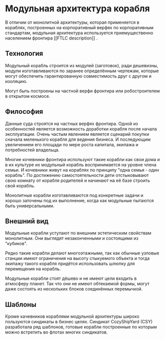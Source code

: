 # Модульная архитектура корабля
В отличии от монолитной архитектуры, которая применяется в кораблях, построенных на корпоративный верфях по корпоративным стандартам, модульная архитектура используется приемущественно населением фронтира [[FTLC description]] .

## Технология
Модульный корабль строится из модулей (заготовок), ради дешевизны, модули изготавливаются по заранее определённым чертежам, которые могут обеспечить гарантированную совместимость друг с другом  и изоляцию. 

Могут быть построены на частной верфи фронтира или робостроителем в открытом космосе.

## Философия
Данные суда строятся на частных верфях фронтира. Одной из особенностей является возможность доработки корабля после начала эксплуатации. Очень частым явлением является сценарий покупки сначала меленького корабля для ведения бизнеса. И последующим увеличением его площади по мере роста капитала, экипажа и потребностей владельца.

Многие кочевники фронтира используют такие корабли как свои дома и в их культуре их модульный корабль воспринимается на уровне члена семьи. И кочевники живут на кораблях по принципу "одна семья - один корабль". По достижению самостоятельности дети отстыковывают свою комнату от корабля родителей и начинают на её базе строить свой корабль. 

Монолитные корабли изготавливаются под конкретные задачи и хорошо заточены под их выполнение, когда как модульные пытаются быть универсальными.

## Внешний вид
Модульные корабли уступают по внешним эстетическим свойствам монолитным. Они выглядят незаконченными и состоящими из "кубиков".

Редко такие корабли делают многоэтажными, так как обычные узловые станции имеют ограничения на высоту стыкуемого объекта и тогда экипажу такого корабля придётся использовать шлюпку для перемещения на корабль.

Модульные корабли стоят дёшево и не имеют цели входить в атмосферу планет. Так что они не имеют обтекаемой формы, могут даже состоять из нескольких блоков соединённых перемычкой.

## Шаблоны 
Кроме качевников кораблями модульной архитектуры широко пользуются синдикаты в бизнес целях. Синдикат CozyShipYard (CSY) разработала ряд шаблонов, готовые корабли построенные по которым можно встретить во флотах многих синдикатов.